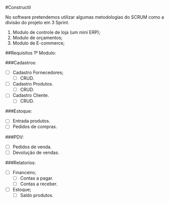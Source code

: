 #Constructil

No software pretendemos utilizar algumas metodologias do SCRUM como a divisão do projeto em 3 Sprint.

1. Modulo de controle de loja (um mini ERP);
2. Modulo de orçamentos;
3. Modulo de E-commerce;

##Requisitos 1º Modulo:

###Cadastros:

- [ ] Cadastro Fornecedores;
    - [ ] CRUD.

- [ ] Cadastro Produtos.
    - [ ] CRUD.

- [ ] Cadastro Cliente.
    - [ ] CRUD.

###Estoque:

- [ ] Entrada produtos.
- [ ] Pedidos de compras.

###PDV:

- [ ] Pedidos de venda.
- [ ] Devolução de vendas.

###Relatorios:

- [ ] Financeiro;
    - [ ] Contas a pagar.
    - [ ] Contas a receber.

- [ ] Estoque;
    - [ ] Saldo produtos.